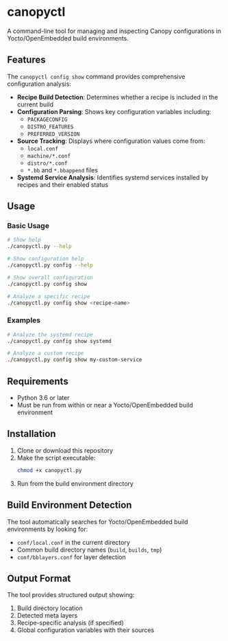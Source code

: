 # canopyctl

A command-line tool for managing and inspecting Canopy configurations in Yocto/OpenEmbedded build environments.

## Features

The `canopyctl config show` command provides comprehensive configuration analysis:

- **Recipe Build Detection**: Determines whether a recipe is included in the current build
- **Configuration Parsing**: Shows key configuration variables including:
  - `PACKAGECONFIG`
  - `DISTRO_FEATURES` 
  - `PREFERRED_VERSION`
- **Source Tracking**: Displays where configuration values come from:
  - `local.conf`
  - `machine/*.conf`
  - `distro/*.conf`
  - `*.bb` and `*.bbappend` files
- **Systemd Service Analysis**: Identifies systemd services installed by recipes and their enabled status

## Usage

### Basic Usage

```bash
# Show help
./canopyctl.py --help

# Show configuration help
./canopyctl.py config --help

# Show overall configuration
./canopyctl.py config show

# Analyze a specific recipe
./canopyctl.py config show <recipe-name>
```

### Examples

```bash
# Analyze the systemd recipe
./canopyctl.py config show systemd

# Analyze a custom recipe
./canopyctl.py config show my-custom-service
```

## Requirements

- Python 3.6 or later
- Must be run from within or near a Yocto/OpenEmbedded build environment

## Installation

1. Clone or download this repository
2. Make the script executable:
   ```bash
   chmod +x canopyctl.py
   ```
3. Run from the build environment directory

## Build Environment Detection

The tool automatically searches for Yocto/OpenEmbedded build environments by looking for:
- `conf/local.conf` in the current directory
- Common build directory names (`build`, `builds`, `tmp`)
- `conf/bblayers.conf` for layer detection

## Output Format

The tool provides structured output showing:
1. Build directory location
2. Detected meta layers
3. Recipe-specific analysis (if specified)
4. Global configuration variables with their sources
